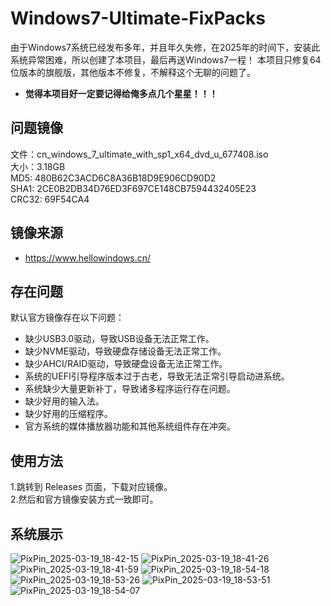 # Windows7-Ultimate-FixPacks

由于Windows7系统已经发布多年，并且年久失修，在2025年的时间下，安装此系统异常困难，所以创建了本项目，最后再送Windows7一程！
本项目只修复64位版本的旗舰版，其他版本不修复，不解释这个无聊的问题了。

- **觉得本项目好一定要记得给俺多点几个星星！！！**

## 问题镜像
文件：cn_windows_7_ultimate_with_sp1_x64_dvd_u_677408.iso  
大小：3.18GB  
MD5: 480B62C3ACD6C8A36B18D9E906CD90D2  
SHA1: 2CE0B2DB34D76ED3F697CE148CB7594432405E23  
CRC32: 69F54CA4  

## 镜像来源
- https://www.hellowindows.cn/

## 存在问题
默认官方镜像存在以下问题：
- 缺少USB3.0驱动，导致USB设备无法正常工作。
- 缺少NVME驱动，导致硬盘存储设备无法正常工作。
- 缺少AHCI/RAID驱动，导致硬盘设备无法正常工作。
- 系统的UEFI引导程序版本过于古老，导致无法正常引导启动进系统。
- 系统缺少大量更新补丁，导致诸多程序运行存在问题。
- 缺少好用的输入法。
- 缺少好用的压缩程序。
- 官方系统的媒体播放器功能和其他系统组件存在冲突。

## 使用方法
1.跳转到 Releases 页面，下载对应镜像。  
2.然后和官方镜像安装方式一致即可。  

## 系统展示
![PixPin_2025-03-19_18-42-15](https://github.com/user-attachments/assets/b91dc211-135f-4616-a7e6-378849e9bca4)
![PixPin_2025-03-19_18-41-26](https://github.com/user-attachments/assets/689d18f9-8a99-454e-8578-256a66c371a5)
![PixPin_2025-03-19_18-41-59](https://github.com/user-attachments/assets/deaddaf9-4c52-4ef3-8319-1d948a53ee6d)
![PixPin_2025-03-19_18-54-18](https://github.com/user-attachments/assets/55743fa0-034e-43ef-86f4-2da4b2886f11)
![PixPin_2025-03-19_18-53-26](https://github.com/user-attachments/assets/0ef91d71-e784-4acf-8530-a6585ff67a45)
![PixPin_2025-03-19_18-53-51](https://github.com/user-attachments/assets/e4d6e308-a745-4cbb-bd68-4b8849036073)
![PixPin_2025-03-19_18-54-07](https://github.com/user-attachments/assets/3a45fb7a-7182-4a72-b784-d577ef6e70b1)

















